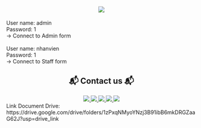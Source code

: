 <h1 align="center">
    <img src="https://readme-typing-svg.herokuapp.com/?font=Righteous&size=35&center=true&vCenter=true&width=500&height=70&duration=4000&lines=PHONE+STORE+ACCOUNT;" />
</h1>
User name: admin
<br/>
Password: 1
<br/>
-> Connect to Admin form
<br/>
<br/>
User name: nhanvien
<br/>
Password: 1
<br/>
-> Connect to Staff form
<br/>
<h2 align="center">📬 Contact us 📬</h2>
<div align="center">
    <a href="https://www.facebook.com/an.hoang100204/" target="_blank">
<img src="https://img.shields.io/badge/Facebook-0077B5?style=for-the-badge&logo=facebook&logoColor=white" target="_blank" />
</a>
    <a href="https://www.facebook.com/an.hoang100204/" target="_blank">
<img src="https://img.shields.io/badge/Facebook-0077B5?style=for-the-badge&logo=facebook&logoColor=white" target="_blank" />
</a>
    <a href="https://www.facebook.com/an.hoang100204/" target="_blank">
<img src="https://img.shields.io/badge/Facebook-0077B5?style=for-the-badge&logo=facebook&logoColor=white" target="_blank" />
</a>
    <a href="https://www.facebook.com/an.hoang100204/" target="_blank">
<img src="https://img.shields.io/badge/Facebook-0077B5?style=for-the-badge&logo=facebook&logoColor=white" target="_blank" />
</a>
    <a href="https://www.facebook.com/an.hoang100204/" target="_blank">
<img src="https://img.shields.io/badge/Facebook-0077B5?style=for-the-badge&logo=facebook&logoColor=white" target="_blank" />
</a>
</div>
Link Document Drive: https://drive.google.com/drive/folders/1zPxqNMyoYNzj3B91ibB6mkDRGZaaG62J?usp=drive_link

